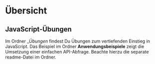 # Übersicht

## JavaScript-Übungen

Im Ordner __Übungen_ findest Du Übungen zum vertiefenden Einstieg in JavaScript.
Das Beispiel im Ordner __Anwendungsbeispiele__ zeigt die Umsetzung einer einfachen API-Abfrage. Beachte hierzu die separate readme-Datei im Ordner.  
